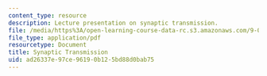 ```yaml
---
content_type: resource
description: Lecture presentation on synaptic transmission.
file: /media/https%3A/open-learning-course-data-rc.s3.amazonaws.com/9-01-introduction-to-neuroscience-fall-2007/ad26337e97ce96190b125bd88d0bab75_06_ch6_neur_lecb.pdf
file_type: application/pdf
resourcetype: Document
title: Synaptic Transmission
uid: ad26337e-97ce-9619-0b12-5bd88d0bab75
---
```

